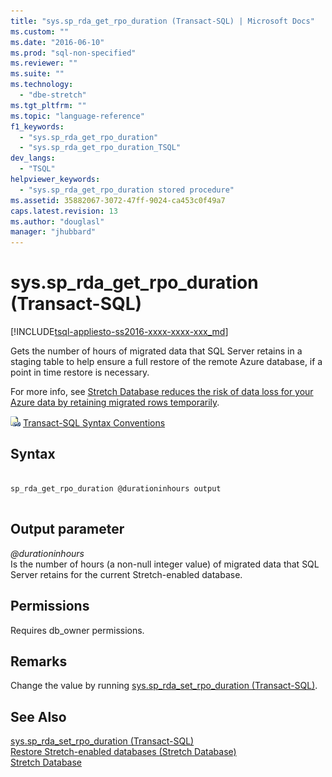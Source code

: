 ```yaml
---
title: "sys.sp_rda_get_rpo_duration (Transact-SQL) | Microsoft Docs"
ms.custom: ""
ms.date: "2016-06-10"
ms.prod: "sql-non-specified"
ms.reviewer: ""
ms.suite: ""
ms.technology: 
  - "dbe-stretch"
ms.tgt_pltfrm: ""
ms.topic: "language-reference"
f1_keywords: 
  - "sys.sp_rda_get_rpo_duration"
  - "sys.sp_rda_get_rpo_duration_TSQL"
dev_langs: 
  - "TSQL"
helpviewer_keywords: 
  - "sys.sp_rda_get_rpo_duration stored procedure"
ms.assetid: 35882067-3072-47ff-9024-ca453c0f49a7
caps.latest.revision: 13
ms.author: "douglasl"
manager: "jhubbard"
---
```

# sys.sp_rda_get_rpo_duration (Transact-SQL)
[!INCLUDE[tsql-appliesto-ss2016-xxxx-xxxx-xxx_md](../../database-engine/includes/tsql-appliesto-ss2016-xxxx-xxxx-xxx-md.md)]

  Gets the number of hours of migrated data that SQL Server retains in a staging table to help ensure a full restore of the remote Azure database, if a point in time restore is necessary. 
  
  For more info, see [Stretch Database reduces the risk of data loss for your Azure data by retaining migrated rows temporarily](../../sql-server/install/backup-stretch-enabled-databases-stretch-database.md#stretchRPO).  
    
 ![Topic link icon](../../database-engine/configure/windows/media/topic-link.gif "Topic link icon") [Transact-SQL Syntax Conventions](../Topic/Transact-SQL%20Syntax%20Conventions%20\(Transact-SQL\).md)    
    
## Syntax    
    
```    
    
sp_rda_get_rpo_duration @durationinhours output    
    
```    
    
## Output parameter    
 *@durationinhours*    
  Is the number of hours (a non-null integer value) of migrated data that SQL Server retains for the current Stretch-enabled database.    
    
## Permissions    
 Requires db_owner permissions.    
    
## Remarks    
 Change the value by running [sys.sp_rda_set_rpo_duration &#40;Transact-SQL&#41;](../../relational-databases/system-stored-procedures/sys.sp-rda-set-rpo-duration-transact-sql.md).    
    
## See Also    
 [sys.sp_rda_set_rpo_duration &#40;Transact-SQL&#41;](../../relational-databases/system-stored-procedures/sys.sp-rda-set-rpo-duration-transact-sql.md)     
 [Restore Stretch-enabled databases (Stretch Database)](../../sql-server/install/restore-stretch-enabled-databases-stretch-database.md)    
 [Stretch Database](../../sql-server/install/stretch-database.md)    
    
  